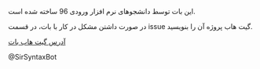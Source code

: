 این بات توسط دانشجوهای نرم افزار ورودی 96 ساخته شده است.

در صورت داشتن مشکل در کار با بات، در قسمت issue گیت هاب پروژه آن را بنویسید.

[آدرس گیت هاب بات](https://github.com/pmzi/SirSyntax)

@SirSyntaxBot